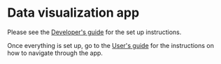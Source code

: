 # Data visualization app 

Please see the [Developer's guide](developer-guide.md) for the
set up instructions.

Once everything is set up, go to the [User's guide](user-guide.md) for
the instructions on how to navigate through the app.